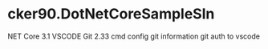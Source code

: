 # cker90.DotNetCoreSampleSln
NET Core 3.1
VSCODE
Git 2.33
cmd config git information
git auth to vscode 